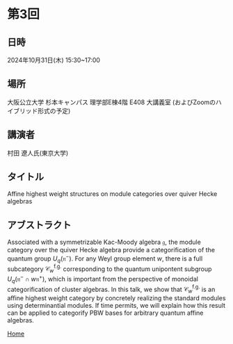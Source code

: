 
<script type="text/x-mathjax-config">MathJax.Hub.Config({tex2jax:{inlineMath:[['\$','\$'],['\\(','\\)']],processEscapes:true},CommonHTML: {matchFontHeight:false}});</script>
<script type="text/javascript" async src="https://cdnjs.cloudflare.com/ajax/libs/mathjax/2.7.1/MathJax.js?config=TeX-MML-AM_CHTML"></script>

# 第3回

## 日時
2024年10月31日(木) 15:30~17:00

## 場所
大阪公立大学 杉本キャンパス 理学部E棟4階 E408 大講義室 
(およびZoomのハイブリッド形式の予定)

## 講演者
村田 遼人氏(東京大学)

## タイトル
Affine highest weight structures on module categories over quiver Hecke algebras

## アブストラクト
Associated with a symmetrizable Kac-Moody algebra $\mathfrak{g}$, 
the module category over the quiver Hecke algebra provide a categorification of the quantum group $U_q(\mathfrak{n}^-)$. 
For any Weyl group element $w$, there is a full subcategory $\mathscr{C}_w^{\text{f.g.}}$ corresponding to the quantum unipontent subgroup $U_q(\mathfrak{n}^- \cap w \mathfrak{n}^+)$, 
which is important from the perspective of monoidal categorification of cluster algebras.
In this talk, we show that $\mathscr{C}_w^{\text{f.g.}}$ is an affine highest weight category by concretely realizing the standard modules using determinantial modules.
If time permits, we will explain how this result can be applied to categorify PBW bases for arbitrary quantum affine algebras. 

[Home](./index.md)
